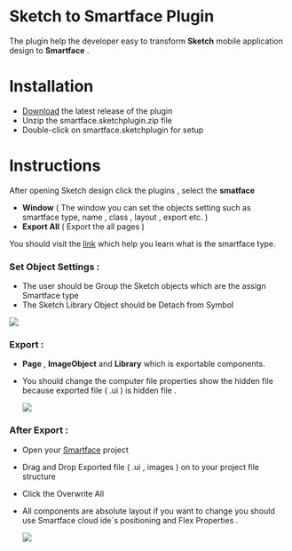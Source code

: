 # Sketch to Smartface Plugin

The plugin help the developer easy to transform **Sketch** mobile application design to  **Smartface** .   


# Installation
- <a href="https://github.com/smartface/sketch-export-tool/raw/master/smartface.sketchplugin.zip" target="blank">Download</a> the latest release of the plugin
-   Unzip the smartface.sketchplugin.zip file 
-   Double-click on smartface.sketchplugin for setup
# Instructions

After opening Sketch design click the plugins , select the **smatface**

 - **Window** ( The window you can set the objects setting such as smartface type, name , class , layout , export etc.  )
 - **Export All** ( Export the all pages )

You should visit the [link](http://ref.smartface.io) which help you learn what is the smartface type.
### Set Object Settings :

- The user should be Group the Sketch objects which are the assign Smartface type 
- The Sketch Library Object should be Detach from Symbol 

 ![  ](https://github.com/smartface/sketch-export-tool/blob/master/gifs/setObject.gif)
### Export : 

- **Page** , **ImageObject** and **Library** which is exportable components.
- You should change the computer file properties show the hidden file because exported file ( .ui ) is hidden file .
 
  ![  ](https://github.com/smartface/sketch-export-tool/blob/master/gifs/export.gif)

### After Export :
- Open your [Smartface](https://cloud.smartface.io/) project 
- Drag and Drop Exported file ( .ui , images ) on to your project file structure 
- Click the Overwrite All  
- All components are absolute layout if you want to change you should use Smartface cloud ide`s positioning and Flex Properties .
 
  ![  ](https://github.com/smartface/sketch-export-tool/blob/master/gifs/afterExport.gif)

